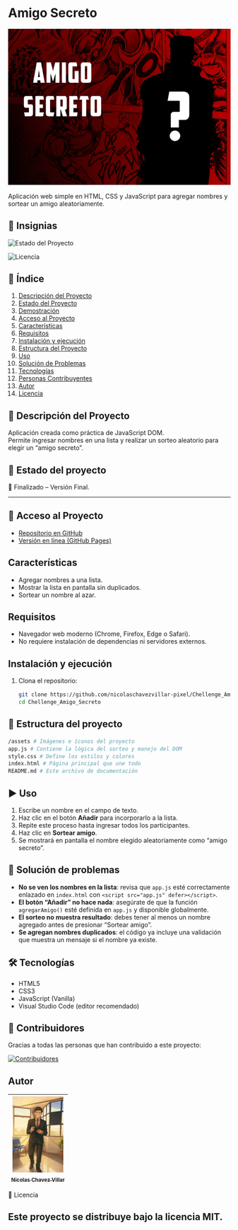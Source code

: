 # Amigo Secreto
![Portada del Proyecto](assets/LUFFY_AMIGO_SECRETOv2_1600x.webp)  

Aplicación web simple en HTML, CSS y JavaScript para agregar nombres y sortear un amigo aleatoriamente.


## 🏅 Insignias
![Estado del Proyecto](https://img.shields.io/badge/estado-completado-brightgreen)

![Licencia](https://img.shields.io/badge/licencia-MIT-green)

## 📑 Índice
1. [Descripción del Proyecto](#-descripción-del-proyecto)
2. [Estado del Proyecto](#-estado-del-proyecto)
3. [Demostración](#-demostración)
4. [Acceso al Proyecto](#-acceso-al-proyecto)
5. [Características](#-características)
6. [Requisitos](#-requisitos)
7. [Instalación y ejecución](#-instalación-y-ejecución)
8. [Estructura del Proyecto](#-estructura-del-proyecto)
9. [Uso](#-uso)
10. [Solución de Problemas](#-solución-de-problemas)
11. [Tecnologías](#-tecnologías)
12. [Personas Contribuyentes](#-personas-contribuyentes)
13. [Autor](#-autor)
14. [Licencia](#-licencia)

## 📖 Descripción del Proyecto
Aplicación creada como práctica de JavaScript DOM.  
Permite ingresar nombres en una lista y realizar un sorteo aleatorio para elegir un “amigo secreto”.


## 📌 Estado del proyecto
🚧 Finalizado – Versión Final.  


---

## 🔗 Acceso al Proyecto
- [Repositorio en GitHub](https://github.com/nicolaschavezvillar-pixel/Challenge_Amigo_Secreto)  
- [Versión en línea (GitHub Pages)](https://nicolaschavezvillar-pixel.github.io/Challenge_Amigo_Secreto/)  

## Características
- Agregar nombres a una lista.
- Mostrar la lista en pantalla sin duplicados.
- Sortear un nombre al azar.

## Requisitos
- Navegador web moderno (Chrome, Firefox, Edge o Safari).
- No requiere instalación de dependencias ni servidores externos.

## Instalación y ejecución
1. Clona el repositorio:
   ```bash
   git clone https://github.com/nicolaschavezvillar-pixel/Chellenge_Amigo_Secreto.git
   cd Chellenge_Amigo_Secreto
   ```

## 📂 Estructura del proyecto
```bash
/assets # Imágenes e íconos del proyecto
app.js # Contiene la lógica del sorteo y manejo del DOM
style.css # Define los estilos y colores
index.html # Página principal que une todo
README.md # Este archivo de documentación
```

## ▶️ Uso
1. Escribe un nombre en el campo de texto.
2. Haz clic en el botón **Añadir** para incorporarlo a la lista.
3. Repite este proceso hasta ingresar todos los participantes.
4. Haz clic en **Sortear amigo**.
5. Se mostrará en pantalla el nombre elegido aleatoriamente como “amigo secreto”.

## 🐞 Solución de problemas
- **No se ven los nombres en la lista**: revisa que `app.js` esté correctamente enlazado en `index.html` con `<script src="app.js" defer></script>`.
- **El botón “Añadir” no hace nada**: asegúrate de que la función `agregarAmigo()` esté definida en `app.js` y disponible globalmente.
- **El sorteo no muestra resultado**: debes tener al menos un nombre agregado antes de presionar “Sortear amigo”.
- **Se agregan nombres duplicados**: el código ya incluye una validación que muestra un mensaje si el nombre ya existe.

## 🛠️ Tecnologías
- HTML5
- CSS3
- JavaScript (Vanilla)
- Visual Studio Code (editor recomendado)

## 🙌 Contribuidores
Gracias a todas las personas que han contribuido a este proyecto:

[![Contribuidores](https://contrib.rocks/image?repo=nicolaschavezvillar-pixel/Chellenge_Amigo_Secreto)](https://github.com/nicolaschavezvillar-pixel/Chellenge_Amigo_Secreto/graphs/contributors)


## Autor
| [<img src="assets/nico.png" width=115><br><sub>Nicolas Chavez Villar</sub>](https://github.com/nicolaschavezvillar-pixel) |
| :---: | 



📄 Licencia

Este proyecto se distribuye bajo la licencia MIT.
---




